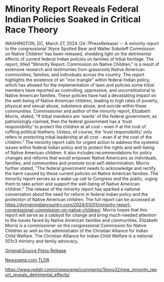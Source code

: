 # Minority Report Reveals Federal Indian Policies Soaked in Critical Race Theory

WASHINGTON, DC, March 27, 2024 /24-7PressRelease/ -- A minority report to the congressional 'Alyce Spotted Bear and Walter Soboleff Commission on Native Children' has been released, shedding light on the detrimental effects of current federal Indian policies on families of tribal heritage. The report, titled "Minority Report: Commission on Native Children," is a result of extensive research and testimonies from grassroots Native American communities, families, and individuals across the country.   The report highlights the existence of an "iron triangle" within federal Indian policy, which has allowed for the implementation of laws and policies some tribal members have reported as controlling, oppressive, and unconstitutional to Native American families. These policies have had a devastating impact on the well-being of Native American children, leading to high rates of poverty, physical and sexual abuse, substance abuse, and suicide within these communities.  Commissioner and author of the minority report, Elizabeth Morris, stated, "If tribal members are 'wards' of the federal government, as patronizingly claimed, then the federal government has a 'trust responsibility' to protect the children at all cost – even if at the cost of ruffling political feathers. Unless, of course, the 'trust responsibility' only refers to protecting tribal leadership at all cost - even if at the cost of the children."  The minority report calls for urgent action to address the systemic issues within federal Indian policy and to protect the rights and well-being of Native American children. It also includes recommendations for policy changes and reforms that would empower Native Americans as individuals, families, and communities and promote local self-determination.  Morris further stated, "The federal government needs to acknowledge and rectify the harm caused by these current policies on Native American families. The minority report serves as a wake-up call to Congress and the public, urging them to take action and support the well-being of Native American children."  The release of the minority report has sparked a national conversation about the need for reform in federal Indian policy and the protection of Native American children. The full report can be accessed at https://dyinginindiancountry.com/2024/03/01/minority-report-congressional-commission-on-native-children/.  Morris hopes that this report will serve as a catalyst for change and bring much-needed attention to the issues faced by Native American families and communities.  Elizabeth Morris is a commissioner on the congressional Commission for Native Children as well as the administrator of the Christian Alliance for Indian Child Welfare. The Christian Alliance for Indian Child Welfare is a national 501c3 ministry and family advocacy. 

[Original/Source Press Release](https://www.24-7pressrelease.com/press-release/509532/minority-report-reveals-federal-indian-policies-soaked-in-critical-race-theory)
                    

[Newsramp.com TLDR](None) 

https://www.reddit.com/r/newsramp/comments/1bovu32/new_minority_report_reveals_detrimental_effects/